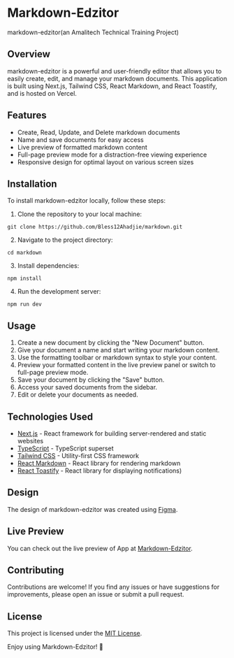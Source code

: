 # Markdown-Edzitor
markdown-edzitor(an Amalitech Technical Training Project)

## Overview
markdown-edzitor is a powerful and user-friendly editor that allows you to easily create, edit, and manage your markdown documents. This application is built using Next.js, Tailwind CSS, React Markdown, and React Toastify, and is hosted on Vercel.

## Features

- Create, Read, Update, and Delete markdown documents
- Name and save documents for easy access
- Live preview of formatted markdown content
- Full-page preview mode for a distraction-free viewing experience
- Responsive design for optimal layout on various screen sizes

## Installation

To install markdown-edzitor locally, follow these steps:

1. Clone the repository to your local machine:

```
git clone https://github.com/Bless12Ahadjie/markdown.git
```

2. Navigate to the project directory:

```
cd markdown
```

3. Install dependencies:

```
npm install
```

4. Run the development server:

```
npm run dev
```

## Usage

1. Create a new document by clicking the "New Document" button.
2. Give your document a name and start writing your markdown content.
3. Use the formatting toolbar or markdown syntax to style your content.
4. Preview your formatted content in the live preview panel or switch to full-page preview mode.
5. Save your document by clicking the "Save" button.
6. Access your saved documents from the sidebar.
7. Edit or delete your documents as needed.


## Technologies Used

- [Next.js](https://nextjs.org/) - React framework for building server-rendered and static websites
- [TypeScript](https://www.typescriptlang.org/) - TypeScript superset
- [Tailwind CSS](https://tailwindcss.com/) - Utility-first CSS framework
- [React Markdown](https://github.com/remarkjs/react-markdown) - React library for rendering markdown
- [React Toastify](https://fkhadra.github.io/react-toastify/) - React library for displaying notifications)

## Design

The design of markdown-edzitor was created using [Figma](https://www.figma.com/).
## Live Preview

You can check out the live preview of App at [Markdown-Edzitor](https://markdown-edzitor.vercel.app/).

## Contributing

Contributions are welcome! If you find any issues or have suggestions for improvements, please open an issue or submit a pull request.

## License

This project is licensed under the [MIT License](LICENSE).

Enjoy using Markdown-Edzitor! 🚀
